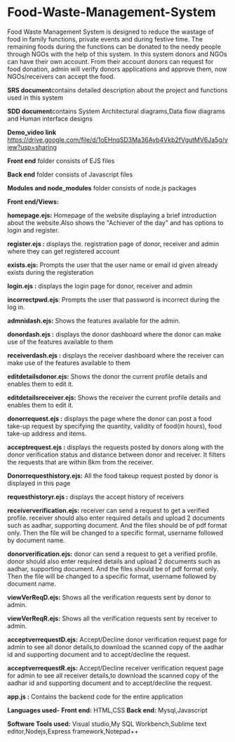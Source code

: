 # Food-Waste-Management-System
Food Waste Management System is designed to reduce the wastage of food in family functions, private events and during festive time.  The remaining foods during the functions can be donated to the needy people through NGOs with the help of this system. In this system donors and NGOs can have their own account. From their account donors can request for food donation, admin will verify donors applications and approve them, now NGOs/receivers can accept the food. 

**SRS document**contains detailed description about the project and functions used in this system

**SDD document**contains System Architectural diagrams,Data flow diagrams and Human interface designs

**Demo_video link**
https://drive.google.com/file/d/1oEHnqSD3Ma36Ayb4Vkb2fVgutMV6Ja5g/view?usp=sharing

**Front end** folder consists of EJS files

**Back end** folder consists of Javascript files

**Modules and node_modules** folder consists of node.js packages

**Front end/Views:**

**homepage.ejs:** Homepage of the website displaying a brief introduction about the website.Also shows the "Achiever of the day" and has options to login and register.

**register.ejs :** displays the. registration page of donor, receiver and admin where they can get registered account

**exists.ejs:** Prompts the user that the user name or email id given already exists during the registeration

**login.ejs :** displays the login page for donor, receiver and admin

**incorrectpwd.ejs**: Prompts the user that password is incorrect during the log in.

**admnidash.ejs:** Shows the features available for the admin.

**donordash.ejs :** displays the donor dashboard where the donor can make use of the features available to them

**receiverdash.ejs :** displays the receiver dashboard where the receiver can make use of the features available to them

**editdetailsdonor.ejs:** Shows the donor the current profile details and enables them to edit it.

**editdetailsreceiver.ejs:** Shows the receiver the current profile details and enables them to edit it.

**donorrequest.ejs :** displays the page where the donor can post a food take-up request by specifying the quantity, validity of food(in hours), food take-up address and items.

**acceptrequest.ejs :** displays the requests posted by donors along with the donor verification status and distance between donor and receiver. It filters the requests that are within 8km from the receiver.

**Donorrequesthistory.ejs:** All the food takeup request posted by donor is displayed in this page

**requesthistoryr.ejs :** displays the accept history of receivers

**receiververification.ejs:** receiver can send a request to get a verified profile. receiver should also enter required details and upload 2 documents such as aadhar, supporting document. And the files should be of pdf format only. Then the file will be changed to a specific format, username followed by document name.

**donorverification.ejs:** donor can send a request to get a verified profile. donor should also enter required details and upload 2 documents such as aadhar, supporting document. And the files should be of pdf format only. Then the file will be changed to a specific format, username followed by document name.

**viewVerReqD.ejs:** Shows all the verification requests sent by donor to admin.

**viewVerReqR.ejs:** Shows all the verification requests sent by receiver to admin.

**acceptverrequestD.ejs:** Accept/Decline donor verification request page for admin to see all donor details,to download the scanned copy of the aadhar id and supporting document and to accept/decline the request.

**acceptverrequestR.ejs:** Accept/Decline receiver verification request page for admin to see all receiver details,to download the scanned copy of the aadhar id and supporting document and to accept/decline the request.

**app.js :** Contains the backend code for the entire application

**Languages used-**
         **Front end:** HTML,CSS
         **Back end:** Mysql,Javascript

**Software Tools used:** Visual studio,My SQL Workbench,Sublime text editor,Nodejs,Express framework,Notepad++ 
